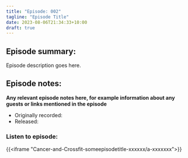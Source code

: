 ```yaml
---
title: "Episode: 002"
tagline: "Episode Title"
date: 2023-08-06T21:34:33+10:00
draft: true
---
```

## Episode summary:

Episode description goes here.

## Episode notes:

**Any relevant episode notes here, for example information about any guests
or links mentioned in the episode**

* Originally recorded:
* Released: 

### Listen to episode:

{{<iframe "Cancer-and-Crossfit-someepisodetitle-xxxxxx/a-xxxxxxx">}}